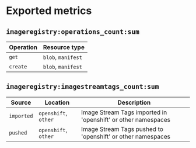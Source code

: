 # Exported metrics

## `imageregistry:operations_count:sum`

| Operation | Resource type      |
| --------- | ------------------ |
| `get`     | `blob`, `manifest` |
| `create`  | `blob`, `manifest` |

## `imageregistry:imagestreamtags_count:sum`

| Source     | Location             | Description                                                   |
| ---------- | -------------------- | ------------------------------------------------------------- |
| `imported` | `openshift`, `other` | Image Stream Tags imported in 'openshift' or other namespaces |
| `pushed`   | `openshift`, `other` | Image Stream Tags pushed to 'openshift' or other namespaces   |

